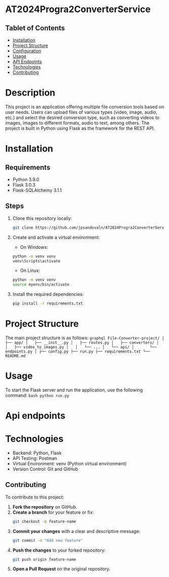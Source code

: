 # AT2024Progra2ConverterService

## Tablet of Contents
- [Installation](#installation)
- [Project Structure](#project-structure)
- [Configuration](#configuration)
- [Usage](#usage)
- [API Endpoints](#api-endpoints)
- [Technologies](#technologies)
- [Contributing](#contributing)

# Description

This project is an application offering multiple file conversion tools based on user needs. Users can upload files of various types (video, image, audio, etc.) and select the desired conversion type, such as converting videos to images, images to different formats, audio to text, among others. The project is built in Python using Flask as the framework for the REST API.

# Installation

## Requirements
- Python 3.9.0
- Flask 3.0.3
- Flask-SQLAlchemy 3.1.1

## Steps
1. Clone this repository locally:
   ```bash
   git clone https://github.com/jpsandovaln/AT2024Progra2ConverterService.git
   ```

2. Create and activate a virtual environment:
    * On Windows:
    ```bash
    python -m venv venv
    venv\Scripts\activate
    ```
   * On Linux:
    ```bash
    python -m venv venv
    source myenv/bin/activate
    ```

3. Install the required dependencies:
    ```bash
    pip install -r requirements.txt
    ```

# Project Structure
The main project structure is as follows:
    ```graphql
    File-Converter-project/
    │
    ├── app/
    │   ├── __init__.py
    │   ├── routes.py
    │   ├── converters/
    │   │   ├── video_to_images.py
    │   │   └── ...
    │   └── api/
    │       └── endpoints.py
    │
    ├── config.py
    ├── run.py
    ├── requirements.txt
    └── README.md
    ```

# Usage
To start the Flask server and run the application, use the following command:
    ```bash
    python run.py
    ```

# Api endpoints

# Technologies
- Backend: Python, Flask
- API Testing: Postman
- Virtual Environment: venv (Python virtual environment)
- Version Control: Git and GitHub

## Contributing

To contribute to this project:

1. **Fork the repository** on GitHub.
2. **Create a branch** for your feature or fix:
    ```bash
    git checkout -b feature-name
    ```
3. **Commit your changes** with a clear and descriptive message:
    ```bash
    git commit -m "Add new feature"
    ```
4. **Push the changes** to your forked repository:
    ```bash
    git push origin feature-name
    ```
5. **Open a Pull Request** on the original repository.
